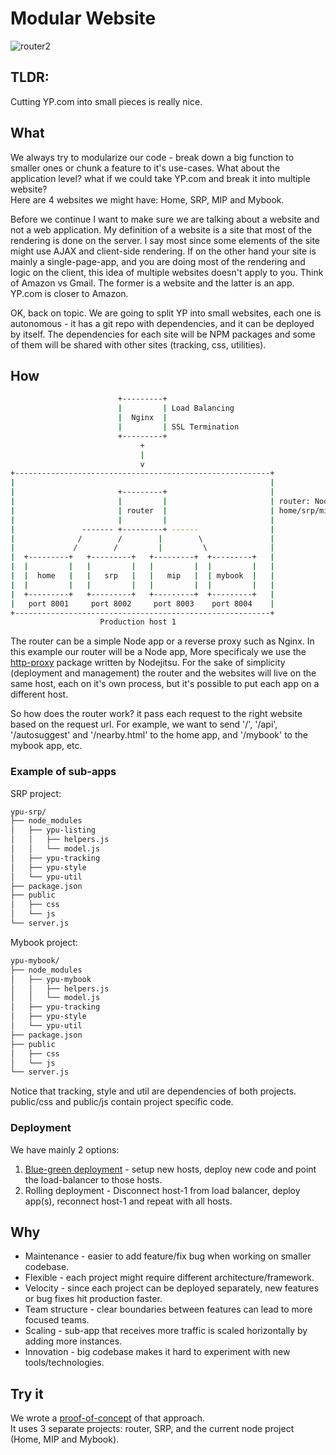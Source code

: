 # Modular Website

![router2](http://25.media.tumblr.com/2e300fd39f1f99087292b8f58ee39062/tumblr_mia72sqn9w1r3gb3zo1_400.gif)

## TLDR:
Cutting YP.com into small pieces is really nice.

## What
We always try to modularize our code - break down a big function to smaller ones or chunk a feature to it's use-cases.
What about the application level? what if we could take YP.com and break it into multiple website?  
Here are 4 websites we might have: Home, SRP, MIP and Mybook. 

Before we continue I want to make sure we are talking about a website and not a web application. My definition of a website is a site that most of the rendering is done on the server.
I say most since some elements of the site might use AJAX and client-side rendering. If on the other hand your site is mainly a single-page-app, and you are doing most of the rendering and logic on the client, this idea of multiple websites doesn't apply to you.
Think of Amazon vs Gmail. The former is a website and the latter is an app. YP.com is closer to Amazon.

OK, back on topic. We are going to split YP into small websites, each one is autonomous - it has a git repo with dependencies, and it can be deployed by itself.
The dependencies for each site will be NPM packages and some of them will be shared with other sites (tracking, css, utilities).

## How

```bash
                        +---------+
                        |         | Load Balancing
                        |  Nginx  |
                        |         | SSL Termination
                        +---------+
                             +
                             |
                             v
+---------------------------------------------------------+
|                                                         |
|                       +---------+                       |
|                       |         |                       | router: Node.js app or Nginx
|                       | router  |                       | home/srp/mip/mybook: Node.js website
|                       |         |                       |
|               ------- +---------+ ------                |
|              /        /        |        \               |
|             /        /         |         \              |
|  +---------+   +---------+   +---------+  +---------+   |
|  |         |   |         |   |         |  |         |   |
|  |  home   |   |   srp   |   |   mip   |  | mybook  |   |
|  |         |   |         |   |         |  |         |   |
|  +---------+   +---------+   +---------+  +---------+   |
|   port 8001     port 8002     port 8003    port 8004    |
+---------------------------------------------------------+
                    Production host 1
```

The router can be a simple Node app or a reverse proxy such as Nginx. In this example our router will be a Node app, More specificaly we use the [http-proxy](https://github.com/nodejitsu/node-http-proxy) package written by Nodejitsu.
For the sake of simplicity (deployment and management) the router and the websites will live on the same host, each on it's own process, but it's possible to put each app on a different host.

So how does the router work? it pass each request to the right website based on the request url.
For example, we want to send '/', '/api', '/autosuggest' and '/nearby.html' to the home app, and '/mybook' to the mybook app, etc.

### Example of sub-apps
SRP project:

```bash
ypu-srp/
├── node_modules
│   ├── ypu-listing
│   │   ├── helpers.js
│   │   └── model.js
│   ├── ypu-tracking
│   ├── ypu-style
│   └── ypu-util
├── package.json
├── public
│   ├── css
│   └── js
└── server.js
```

Mybook project:

```bash
ypu-mybook/
├── node_modules
│   ├── ypu-mybook
│   │   ├── helpers.js
│   │   └── model.js
│   ├── ypu-tracking
│   ├── ypu-style
│   └── ypu-util
├── package.json
├── public
│   ├── css
│   └── js
└── server.js
```

Notice that tracking, style and util are dependencies of both projects. public/css and public/js contain project specific code.

### Deployment

We have mainly 2 options:

1. [Blue-green deployment](http://martinfowler.com/bliki/BlueGreenDeployment.html) - setup new hosts, deploy new code and point the load-balancer to those hosts.
1. Rolling deployment - Disconnect host-1 from load balancer, deploy app(s), reconnect host-1 and repeat with all hosts.

## Why

* Maintenance - easier to add feature/fix bug when working on smaller codebase.
* Flexible - each project might require different architecture/framework.
* Velocity - since each project can be deployed separately, new features or bug fixes hit production faster.
* Team structure - clear boundaries between features can lead to more focused teams.
* Scaling - sub-app that receives more traffic is scaled horizontally by adding more instances.
* Innovation - big codebase makes it hard to experiment with new tools/technologies.

## Try it
We wrote a [proof-of-concept](https://github.com/citrusbyte/ypu-router) of that approach.  
It uses 3 separate projects: router, SRP, and the current node project (Home, MIP and Mybook).
